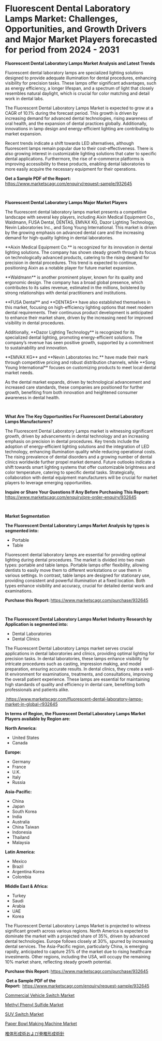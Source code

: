 <p><h1>Fluorescent Dental Laboratory Lamps Market: Challenges, Opportunities, and Growth Drivers and Major Market Players forecasted for period from 2024 - 2031</h1></p><p><strong>Fluorescent Dental Laboratory Lamps Market Analysis and Latest Trends</strong></p>
<p><p>Fluorescent dental laboratory lamps are specialized lighting solutions designed to provide adequate illumination for dental procedures, enhancing visibility for precision tasks. These lamps offer significant advantages, such as energy efficiency, a longer lifespan, and a spectrum of light that closely resembles natural daylight, which is crucial for color matching and detail work in dental labs.</p><p>The Fluorescent Dental Laboratory Lamps Market is expected to grow at a CAGR of 10.1% during the forecast period. This growth is driven by increasing demand for advanced dental technologies, rising awareness of oral health, and the expansion of dental practices globally. Additionally, innovations in lamp design and energy-efficient lighting are contributing to market expansion. </p><p>Recent trends indicate a shift towards LED alternatives, although fluorescent lamps remain popular due to their cost-effectiveness. There is also growing interest in customizable lighting solutions that cater to specific dental applications. Furthermore, the rise of e-commerce platforms is improving accessibility to these products, enabling dental laboratories to more easily acquire the necessary equipment for their operations.</p></p>
<p><strong>Get a Sample PDF of the Report:&nbsp;</strong> <a href="https://www.marketscagr.com/enquiry/request-sample/932645">https://www.marketscagr.com/enquiry/request-sample/932645</a></p>
<p>&nbsp;</p>
<p><strong>Fluorescent Dental Laboratory Lamps Major Market Players</strong></p>
<p><p>The fluorescent dental laboratory lamps market presents a competitive landscape with several key players, including Aixin Medical Equipment Co., Waldmann, FUSA Dental, DENTAS, EMVAX KG, Dazor Lighting Technology, Nevin Laboratories Inc., and Song Young International. This market is driven by the growing emphasis on advanced dental care and the increasing demand for high-quality lighting in dental laboratories.</p><p>**Aixin Medical Equipment Co.** is recognized for its innovation in dental lighting solutions. The company has shown steady growth through its focus on technologically advanced products, catering to the rising demand for precision in dental procedures. This trend is expected to continue, positioning Aixin as a notable player for future market expansion.</p><p>**Waldmann** is another prominent player, known for its quality and ergonomic design. The company has a broad global presence, which contributes to its sales revenue, estimated in the millions, bolstered by strong relationships with dental practitioners and institutions.</p><p>**FUSA Dental** and **DENTAS** have also established themselves in this market, focusing on high-efficiency lighting options that meet modern dental requirements. Their continuous product development is anticipated to enhance their market share, driven by the increasing need for improved visibility in dental procedures.</p><p>Additionally, **Dazor Lighting Technology** is recognized for its specialized dental lighting, promoting energy-efficient solutions. The company’s revenue has seen positive growth, supported by a commitment to sustainability and innovation.</p><p>**EMVAX KG** and **Nevin Laboratories Inc.** have made their mark through competitive pricing and robust distribution channels, while **Song Young International** focuses on customizing products to meet local dental market needs. </p><p>As the dental market expands, driven by technological advancement and increased care standards, these companies are positioned for further growth, benefiting from both innovation and heightened consumer awareness in dental health.</p></p>
<p>&nbsp;</p>
<p><strong>What Are The Key Opportunities For Fluorescent Dental Laboratory Lamps Manufacturers?</strong></p>
<p><p>The Fluorescent Dental Laboratory Lamps market is witnessing significant growth, driven by advancements in dental technology and an increasing emphasis on precision in dental procedures. Key trends include the adoption of energy-efficient lighting solutions and the integration of LED technology, enhancing illumination quality while reducing operational costs. The rising prevalence of dental disorders and a growing number of dental clinics worldwide further propel market demand. Future outlooks indicate a shift towards smart lighting systems that offer customizable brightness and color temperature, catering to specific dental tasks. Strategically, collaboration with dental equipment manufacturers will be crucial for market players to leverage emerging opportunities.</p></p>
<p><strong>Inquire or Share Your Questions If Any Before Purchasing This Report:</strong> <a href="https://www.marketscagr.com/enquiry/pre-order-enquiry/932645">https://www.marketscagr.com/enquiry/pre-order-enquiry/932645</a></p>
<p>&nbsp;</p>
<p><strong>Market Segmentation</strong></p>
<p><strong>The Fluorescent Dental Laboratory Lamps Market Analysis by types is segmented into:</strong></p>
<p><ul><li>Portable</li><li>Table</li></ul></p>
<p><p>Fluorescent dental laboratory lamps are essential for providing optimal lighting during dental procedures. The market is divided into two main types: portable and table lamps. Portable lamps offer flexibility, allowing dentists to easily move them to different workstations or use them in various settings. In contrast, table lamps are designed for stationary use, providing consistent and powerful illumination at a fixed location. Both types enhance visibility and accuracy, crucial for detailed dental work and examinations.</p></p>
<p><strong>Purchase this Report:&nbsp;</strong><a href="https://www.marketscagr.com/purchase/932645">https://www.marketscagr.com/purchase/932645</a></p>
<p>&nbsp;</p>
<p><strong>The Fluorescent Dental Laboratory Lamps Market Industry Research by Application is segmented into:</strong></p>
<p><ul><li>Dental Laboratories</li><li>Dental Clinics</li></ul></p>
<p><p>The Fluorescent Dental Laboratory Lamps market serves crucial applications in dental laboratories and clinics, providing optimal lighting for precision tasks. In dental laboratories, these lamps enhance visibility for intricate procedures such as casting, impression making, and model preparation, ensuring accurate results. In dental clinics, they create a well-lit environment for examinations, treatments, and consultations, improving the overall patient experience. These lamps are essential for maintaining high standards of quality and efficiency in dental care, benefiting both professionals and patients alike.</p></p>
<p><a href="https://www.marketscagr.com/fluorescent-dental-laboratory-lamps-market-in-global-r932645">&nbsp;https://www.marketscagr.com/fluorescent-dental-laboratory-lamps-market-in-global-r932645</a></p>
<p><strong>In terms of Region, the Fluorescent Dental Laboratory Lamps Market Players available by Region are:</strong></p>
<p>
    <p> <strong> North America: </strong>
        <ul>
            <li>United States</li>
            <li>Canada</li>
        </ul>
        </p> 
    <p> <strong> Europe: </strong>
        <ul>
            <li>Germany</li>
            <li>France</li>
            <li>U.K.</li>
            <li>Italy</li>
            <li>Russia</li>
        </ul>
        </p> 
    <p> <strong> Asia-Pacific: </strong>
        <ul>
            <li>China</li>
            <li>Japan</li>
            <li>South Korea</li>
            <li>India</li>
            <li>Australia</li>
            <li>China Taiwan</li>
            <li>Indonesia</li>
            <li>Thailand</li>
            <li>Malaysia</li>
        </ul>
        </p> 
    <p> <strong> Latin America: </strong>
        <ul>
            <li>Mexico</li>
            <li>Brazil</li>
            <li>Argentina Korea</li>
            <li>Colombia</li>
        </ul>
        </p> 
    <p> <strong> Middle East & Africa: </strong>
        <ul>
            <li>Turkey</li>
            <li>Saudi</li>
            <li>Arabia</li>
            <li>UAE</li>
            <li>Korea</li>
        </ul>
    </p>
    </p>
<p><p>The Fluorescent Dental Laboratory Lamps Market is projected to witness significant growth across various regions. North America is expected to dominate the market with a projected share of 35%, driven by advanced dental technologies. Europe follows closely at 30%, spurred by increasing dental services. The Asia-Pacific region, particularly China, is emerging rapidly, anticipated to capture 25% of the market due to rising healthcare investments. Other regions, including the USA, will occupy the remaining 10% market share, reflecting steady growth potential.</p></p>
<p><strong>Purchase this Report: </strong><a href="https://www.marketscagr.com/purchase/932645">https://www.marketscagr.com/purchase/932645</a></p>
<p>&nbsp;<strong>Get a Sample PDF of the Report:&nbsp;&nbsp;</strong><a href="https://www.marketscagr.com/enquiry/request-sample/932645">https://www.marketscagr.com/enquiry/request-sample/932645</a></p>
<p><strong></strong></p>
<p><p><a href="https://issuu.com/reportprime-2/docs/commercial-vehicle-switch-market-si_f2637c5a83aa91">Commercial Vehicle Switch Market</a></p><p><a href="https://www.linkedin.com/pulse/global-methyl-phenyl-sulfide-market-analysis-trends-forecasts-viwrf?trackingId=9OPo4MAeTUyiUuocmQZO7g%3D%3D">Methyl Phenyl Sulfide Market</a></p><p><a href="https://issuu.com/reportprime-2/docs/suv-switch-market-size-2030.pptx_098e86554e16e2">SUV Switch Market</a></p><p><a href="https://www.linkedin.com/pulse/role-paper-bowl-making-machine-market-applications-hotelsrestaurantspublic-nvajf?trackingId=ET05LDWIT0apYc2TbSxytQ%3D%3D">Paper Bowl Making Machine Market</a></p><p><a href="https://medium.com/@novastamm2023/vertebroplasty-and-kyphoplasty-needles-market-%E3%81%AF-%E3%82%B3%E3%82%B9%E3%83%88%E7%AE%A1%E7%90%86%E3%81%A8%E5%8A%B9%E7%8E%87%E5%90%91%E4%B8%8A%E3%82%92%E5%84%AA%E5%85%88%E3%81%97%E3%81%BE%E3%81%99-%E3%81%95%E3%82%89%E3%81%AB-%E5%A0%B1%E5%91%8A%E6%9B%B8%E3%81%AF%E5%B8%82%E5%A0%B4%E3%81%AE%E9%9C%80%E8%A6%81%E9%9D%A2%E3%81%A8%E4%BE%9B%E7%B5%A6%E9%9D%A2%E3%81%AE%E4%B8%A1%E6%96%B9%E3%82%92%E3%82%AB%E3%83%90%E3%83%BC%E3%81%97%E3%81%A6%E3%81%84%E3%81%BE%E3%81%99-160c70ba5eb9">椎体形成術および脊椎形成術針</a></p></p>
